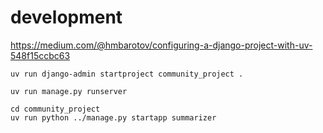 # development

https://medium.com/@hmbarotov/configuring-a-django-project-with-uv-548f15ccbc63

```
uv run django-admin startproject community_project .
```
```
uv run manage.py runserver
```

```
cd community_project
uv run python ../manage.py startapp summarizer

```
